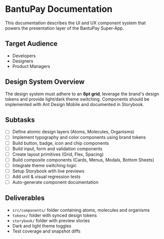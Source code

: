 # BantuPay Documentation

This documentation describes the UI and UX component system that powers the
presentation layer of the BantuPay Super‑App.

## Target Audience

- Developers
- Designers
- Product Managers

## Design System Overview

The design system must adhere to an **8pt grid**, leverage the brand's design
tokens and provide light/dark theme switching. Components should be implemented
with Ant Design Mobile and documented in Storybook.

## Subtasks

- [ ] Define atomic design layers (Atoms, Molecules, Organisms)
- [ ] Implement typography and color components using brand tokens
- [ ] Build button, badge, icon and chip components
- [ ] Build input, form and validation components
- [ ] Create layout primitives (Grid, Flex, Spacing)
- [ ] Build composite components (Cards, Menus, Modals, Bottom Sheets)
- [ ] Integrate theme switching logic
- [ ] Setup Storybook with live previews
- [ ] Add unit & visual regression tests
- [ ] Auto-generate component documentation

## Deliverables

- `src/components/` folder containing atoms, molecules and organisms
- `tokens/` folder with synced design tokens
- `storybook/` folder with preview stories
- Dark and light theme toggles
- Test coverage and snapshot diffs


